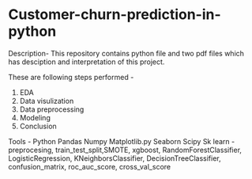 # Customer-churn-prediction-in-python

Description- 
  This repository contains python file and two pdf files which has desciption and interpretation of this project.
  
These are following steps performed - 
  1. EDA 
  2. Data visulization
  3. Data preprocessing
  4. Modeling
  5. Conclusion

Tools - 
  Python
  Pandas
  Numpy
  Matplotlib.py
  Seaborn
  Scipy
  Sk learn - preprocesing, train_test_split,SMOTE, xgboost, RandomForestClassifier, LogisticRegression, KNeighborsClassifier,
            DecisionTreeClassifier, confusion_matrix, roc_auc_score, cross_val_score
 
